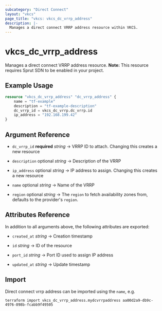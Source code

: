 ```yaml
---
subcategory: "Direct Connect"
layout: "vkcs"
page_title: "vkcs: vkcs_dc_vrrp_address"
description: |-
  Manages a direct connect VRRP address resource within VKCS.
---
```


# vkcs_dc_vrrp_address

Manages a direct connect VRRP address resource. **Note:** This resource requires Sprut SDN to be enabled in your project.

## Example Usage
```terraform
resource "vkcs_dc_vrrp_address" "dc_vrrp_address" {
    name = "tf-example"
    description = "tf-example-description"
    dc_vrrp_id = vkcs_dc_vrrp.dc_vrrp.id
    ip_address = "192.168.199.42"
}
```

## Argument Reference
- `dc_vrrp_id` **required** *string* &rarr;  VRRP ID to attach. Changing this creates a new resource

- `description` optional *string* &rarr;  Description of the VRRP

- `ip_address` optional *string* &rarr;  IP address to assign. Changing this creates a new resource

- `name` optional *string* &rarr;  Name of the VRRP

- `region` optional *string* &rarr;  The `region` to fetch availability zones from, defaults to the provider's `region`.


## Attributes Reference
In addition to all arguments above, the following attributes are exported:
- `created_at` *string* &rarr;  Creation timestamp

- `id` *string* &rarr;  ID of the resource

- `port_id` *string* &rarr;  Port ID used to assign IP address

- `updated_at` *string* &rarr;  Update timestamp



## Import

Direct connect vrrp address can be imported using the `name`, e.g.
```shell
terraform import vkcs_dc_vrrp_address.mydcvrrpaddress aa00d2a9-db9c-4976-898b-fcabb9f49505
```
